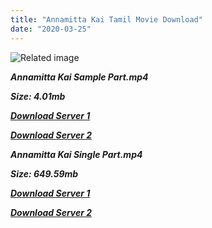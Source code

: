 ```yaml
---
title: "Annamitta Kai Tamil Movie Download"
date: "2020-03-25"
---
```


![Related image](https://cdn.shopclues.com/images/thumbnails/53270/320/320/TF1001484726275.jpg)

**_Annamitta Kai Sample Part.mp4_**

**_Size: 4.01mb_**

**_[Download Server 1](http://b4.wetransfer.vip/files/{cda5df2c15b60541c0c08958a9aa30b512670539b38ddb53042c71b1d10bc2b4}20Actor{cda5df2c15b60541c0c08958a9aa30b512670539b38ddb53042c71b1d10bc2b4}20Hits{cda5df2c15b60541c0c08958a9aa30b512670539b38ddb53042c71b1d10bc2b4}20Collection/M.{cda5df2c15b60541c0c08958a9aa30b512670539b38ddb53042c71b1d10bc2b4}20G.{cda5df2c15b60541c0c08958a9aa30b512670539b38ddb53042c71b1d10bc2b4}20Ramachandran{cda5df2c15b60541c0c08958a9aa30b512670539b38ddb53042c71b1d10bc2b4}20(M.G.R){cda5df2c15b60541c0c08958a9aa30b512670539b38ddb53042c71b1d10bc2b4}20Movies{cda5df2c15b60541c0c08958a9aa30b512670539b38ddb53042c71b1d10bc2b4}20Collections/Annamitta{cda5df2c15b60541c0c08958a9aa30b512670539b38ddb53042c71b1d10bc2b4}20Kai{cda5df2c15b60541c0c08958a9aa30b512670539b38ddb53042c71b1d10bc2b4}20(1972)/Annamitta{cda5df2c15b60541c0c08958a9aa30b512670539b38ddb53042c71b1d10bc2b4}20Kai{cda5df2c15b60541c0c08958a9aa30b512670539b38ddb53042c71b1d10bc2b4}20(1972){cda5df2c15b60541c0c08958a9aa30b512670539b38ddb53042c71b1d10bc2b4}20Sample{cda5df2c15b60541c0c08958a9aa30b512670539b38ddb53042c71b1d10bc2b4}20HD.mp4)_**

**_[Download Server 2](http://b4.wetransfer.vip/files/{cda5df2c15b60541c0c08958a9aa30b512670539b38ddb53042c71b1d10bc2b4}20Actor{cda5df2c15b60541c0c08958a9aa30b512670539b38ddb53042c71b1d10bc2b4}20Hits{cda5df2c15b60541c0c08958a9aa30b512670539b38ddb53042c71b1d10bc2b4}20Collection/M.{cda5df2c15b60541c0c08958a9aa30b512670539b38ddb53042c71b1d10bc2b4}20G.{cda5df2c15b60541c0c08958a9aa30b512670539b38ddb53042c71b1d10bc2b4}20Ramachandran{cda5df2c15b60541c0c08958a9aa30b512670539b38ddb53042c71b1d10bc2b4}20(M.G.R){cda5df2c15b60541c0c08958a9aa30b512670539b38ddb53042c71b1d10bc2b4}20Movies{cda5df2c15b60541c0c08958a9aa30b512670539b38ddb53042c71b1d10bc2b4}20Collections/Annamitta{cda5df2c15b60541c0c08958a9aa30b512670539b38ddb53042c71b1d10bc2b4}20Kai{cda5df2c15b60541c0c08958a9aa30b512670539b38ddb53042c71b1d10bc2b4}20(1972)/Annamitta{cda5df2c15b60541c0c08958a9aa30b512670539b38ddb53042c71b1d10bc2b4}20Kai{cda5df2c15b60541c0c08958a9aa30b512670539b38ddb53042c71b1d10bc2b4}20(1972){cda5df2c15b60541c0c08958a9aa30b512670539b38ddb53042c71b1d10bc2b4}20Sample{cda5df2c15b60541c0c08958a9aa30b512670539b38ddb53042c71b1d10bc2b4}20HD.mp4)_**

**_Annamitta Kai Single Part.mp4_**

**_Size: 649.59mb_**

**_[Download Server 1](http://b4.wetransfer.vip/files/{cda5df2c15b60541c0c08958a9aa30b512670539b38ddb53042c71b1d10bc2b4}20Actor{cda5df2c15b60541c0c08958a9aa30b512670539b38ddb53042c71b1d10bc2b4}20Hits{cda5df2c15b60541c0c08958a9aa30b512670539b38ddb53042c71b1d10bc2b4}20Collection/M.{cda5df2c15b60541c0c08958a9aa30b512670539b38ddb53042c71b1d10bc2b4}20G.{cda5df2c15b60541c0c08958a9aa30b512670539b38ddb53042c71b1d10bc2b4}20Ramachandran{cda5df2c15b60541c0c08958a9aa30b512670539b38ddb53042c71b1d10bc2b4}20(M.G.R){cda5df2c15b60541c0c08958a9aa30b512670539b38ddb53042c71b1d10bc2b4}20Movies{cda5df2c15b60541c0c08958a9aa30b512670539b38ddb53042c71b1d10bc2b4}20Collections/Annamitta{cda5df2c15b60541c0c08958a9aa30b512670539b38ddb53042c71b1d10bc2b4}20Kai{cda5df2c15b60541c0c08958a9aa30b512670539b38ddb53042c71b1d10bc2b4}20(1972)/Annamitta{cda5df2c15b60541c0c08958a9aa30b512670539b38ddb53042c71b1d10bc2b4}20Kai{cda5df2c15b60541c0c08958a9aa30b512670539b38ddb53042c71b1d10bc2b4}20(1972){cda5df2c15b60541c0c08958a9aa30b512670539b38ddb53042c71b1d10bc2b4}20Single{cda5df2c15b60541c0c08958a9aa30b512670539b38ddb53042c71b1d10bc2b4}20Part{cda5df2c15b60541c0c08958a9aa30b512670539b38ddb53042c71b1d10bc2b4}20HD.mp4)_**

**_[Download Server 2](http://b4.wetransfer.vip/files/{cda5df2c15b60541c0c08958a9aa30b512670539b38ddb53042c71b1d10bc2b4}20Actor{cda5df2c15b60541c0c08958a9aa30b512670539b38ddb53042c71b1d10bc2b4}20Hits{cda5df2c15b60541c0c08958a9aa30b512670539b38ddb53042c71b1d10bc2b4}20Collection/M.{cda5df2c15b60541c0c08958a9aa30b512670539b38ddb53042c71b1d10bc2b4}20G.{cda5df2c15b60541c0c08958a9aa30b512670539b38ddb53042c71b1d10bc2b4}20Ramachandran{cda5df2c15b60541c0c08958a9aa30b512670539b38ddb53042c71b1d10bc2b4}20(M.G.R){cda5df2c15b60541c0c08958a9aa30b512670539b38ddb53042c71b1d10bc2b4}20Movies{cda5df2c15b60541c0c08958a9aa30b512670539b38ddb53042c71b1d10bc2b4}20Collections/Annamitta{cda5df2c15b60541c0c08958a9aa30b512670539b38ddb53042c71b1d10bc2b4}20Kai{cda5df2c15b60541c0c08958a9aa30b512670539b38ddb53042c71b1d10bc2b4}20(1972)/Annamitta{cda5df2c15b60541c0c08958a9aa30b512670539b38ddb53042c71b1d10bc2b4}20Kai{cda5df2c15b60541c0c08958a9aa30b512670539b38ddb53042c71b1d10bc2b4}20(1972){cda5df2c15b60541c0c08958a9aa30b512670539b38ddb53042c71b1d10bc2b4}20Single{cda5df2c15b60541c0c08958a9aa30b512670539b38ddb53042c71b1d10bc2b4}20Part{cda5df2c15b60541c0c08958a9aa30b512670539b38ddb53042c71b1d10bc2b4}20HD.mp4)_**
